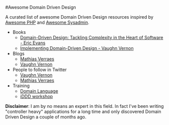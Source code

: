 #Awesome Domain Driven Design


A curated list of awesome Domain Driven Design resources inspired by [Awesome PHP](https://github.com/ziadoz/awesome-php) and [Awesome Sysadmin](https://github.com/kahun/awesome-sysadmin).


- Books
    - [Domain-Driven Design: Tackling Complexity in the Heart of Software - Eric Evans](http://www.amazon.ca/Domain-Driven-Design-Tackling-Complexity-Software/dp/0321125215)
    - [Implementing Domain-Driven Design - Vaughn Vernon](http://www.amazon.ca/Implementing-Domain-Driven-Design-Vaughn-Vernon/dp/0321834577)
- Blogs
    - [Mathias Verraes](http://verraes.net/#blog)
    - [Vaughn Vernon](http://vaughnvernon.co/)
- People to follow in Twitter
    - [Vaughn Vernon](https://twitter.com/VaughnVernon)
    - [Mathias Verraes](https://twitter.com/mathiasverraes)
- Training
    - [Domain Language](http://domainlanguage.com/)
    - [iDDD workshop](http://idddworkshop.com/)


**Disclaimer**: I am by no means an expert in this field. In fact I've been writing "controller heavy" applications for a long time and only discovered Domain Driven Design a couple of months ago.
